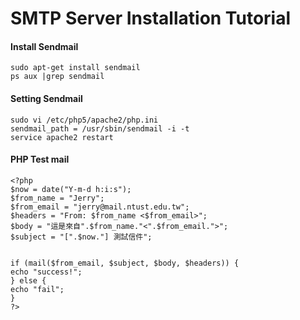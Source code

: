 # SMTP Server Installation Tutorial

#### Install Sendmail
```
sudo apt-get install sendmail
ps aux |grep sendmail
```
#### Setting Sendmail
```
sudo vi /etc/php5/apache2/php.ini
sendmail_path = /usr/sbin/sendmail -i -t
service apache2 restart
```

#### PHP Test mail
```
<?php
$now = date("Y-m-d h:i:s");
$from_name = "Jerry";
$from_email = "jerry@mail.ntust.edu.tw";
$headers = "From: $from_name <$from_email>";
$body = "這是來自".$from_name."<".$from_email.">";
$subject = "[".$now."] 測試信件";


if (mail($from_email, $subject, $body, $headers)) {
echo "success!";
} else {
echo "fail";
}
?>
```
